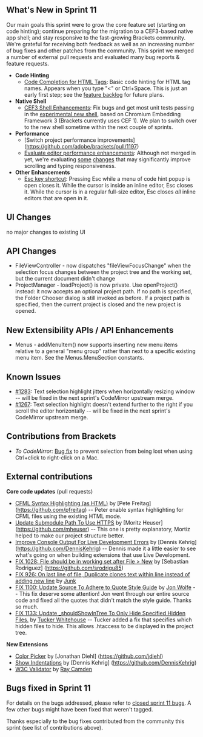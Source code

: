 What's New in Sprint 11
-----------------------
Our main goals this sprint were to grow the core feature set (starting on code hinting); continue preparing for the migration to a CEF3-based native app shell; and stay responsive to the fast-growing Brackets community. We're grateful for receiving both feedback as well as an increasing number of bug fixes and other patches from the community. This sprint we merged a number of external pull requests and evaluated many bug reports & feature requests.
    
* **Code Hinting**
    * [Code Completion for HTML Tags](https://trello.com/card/5-code-complete-html-tags/4f90a6d98f77505d7940ce88/283): Basic code hinting for HTML tag names. Appears when you type "<" or Ctrl+Space. This is just an early first step; see the [feature backlog](https://trello.com/board/brackets/4f90a6d98f77505d7940ce88) for future plans.
* **Native Shell**
    * [CEF3 Shell Enhancements](https://trello.com/card/1-cef3-shell-enhancements/4f90a6d98f77505d7940ce88/560): Fix bugs and get most unit tests passing in the [experimental new shell](https://github.com/adobe/brackets-shell/), based on Chromium Embedding Framework 3 (Brackets currently uses CEF 1). We plan to switch over to the new shell sometime within the next couple of sprints.
* **Performance**
    * [Switch project performance improvements] (https://github.com/adobe/brackets/pull/1197)
    * [Evaluate editor performance enhancements](https://trello.com/card/1-evaluate-scrolling-performance-enhancements/4f90a6d98f77505d7940ce88/555): Although not merged in yet, we're evaluating [some](https://github.com/adobe/brackets/pull/1007) [changes](https://github.com/adobe/CodeMirror2/pull/60) that may significantly improve scrolling and typing responsiveness.
* **Other Enhancements**
    * [Esc key shortcut](https://trello.com/card/1-keyboard-controls-for-quick-editors/4f90a6d98f77505d7940ce88/252): Pressing Esc while a menu of code hint popup is open closes it. While the cursor is inside an inline editor, Esc closes it. While the cursor is in a regular full-size editor, Esc closes _all_ inline editors that are open in it.

UI Changes
----------
no major changes to existing UI

API Changes
-----------
* FileViewController - now dispatches "fileViewFocusChange" when the selection focus changes between the project tree and the working set, but the current document didn't change
* ProjectManager - loadProject() is now private. Use openProject() instead: it now accepts an optional project path. If no path is specified, the Folder Chooser dialog is still invoked as before. If a project path is specified, then the current project is closed and the new project is opened.

New Extensibility APIs / API Enhancements
-----------------------------------------
* Menus - addMenuItem() now supports inserting new menu items relative to a general "menu group" rather than next to a specific existing menu item. See the Menus.MenuSection constants.

Known Issues
------------
* [#1283](https://github.com/adobe/brackets/issues/1283): Text selection highlight jitters when horizontally resizing window -- will be fixed in the next sprint's CodeMirror upstream merge.
* [#1267](https://github.com/adobe/brackets/issues/1267): Text selection highlight doesn't extend further to the right if you scroll the editor horizontally -- will be fixed in the next sprint's CodeMirror upstream merge.

Contributions from Brackets
---------------------------
* _To CodeMirror:_ [Bug fix](https://github.com/marijnh/CodeMirror2/commit/590a1619b7713fd1530c7f2c80e6c2b264514ea0) to prevent selection from being lost when using Ctrl+click to right-click on a Mac.

External contributions
----------------------
**Core code updates** (pull requests)
* [CFML Syntax Highlighting (as HTML)](https://github.com/adobe/brackets/pull/1138) by [Pete Freitag] (https://github.com/pfreitag) -- Peter enable syntax highlighting for CFML files using the existing HTML mode.
* [Update Submodule Path To Use HTTPS](https://github.com/adobe/brackets/pull/1230) by [Moritz Heuser] (https://github.com/mheuser) -- This one is pretty explanatory, Mortiz helped to make our project structure better.
* [Improve Console Output For Live Development Errors](https://github.com/adobe/brackets/pull/1232) by [Dennis Kehrig] (https://github.com/DennisKehrig) -- Dennis made it a little easier to see what's going on when building extensions that use Live Development.
* [FIX 1028: File should be in working set after File > New](https://github.com/adobe/brackets/pull/1249) by [Sebastian Rodriguez] (https://github.com/srodrigu85)
* [FIX 926: On last line of file, Duplicate clones text within line instead of adding new line](https://github.com/adobe/brackets/pull/1179) by [Junk](https://github.com/jedverity)
* [FIX 1100: Update Source To Adhere to Quote Style Guide](https://github.com/adobe/brackets/pull/1211) by [Jon Wolfe](https://github.com/JonathanWolfe) -- This fix deserve some attention! Jon went through our entire source code and fixed all the quotes that didn't match the style guide. Thanks so much.
* [FIX 1133: Update _shouldShowInTree To Only Hide Specified Hidden Files.](https://github.com/adobe/brackets/pull/1165) by [Tucker Whitehouse](https://github.com/TuckerWhitehouse) -- Tucker added a fix that specifies which hidden files to hide. This allows .htaccess to be displayed in the project tree.
 
**New Extensions**
* [Color Picker](https://github.com/jdiehl/brackets-color-picker) by [Jonathan Diehl] (https://github.com/jdiehl)
* [Show Indentations](https://github.com/DennisKehrig/brackets-show-indentations) by [Dennis Kehrig] (https://github.com/DennisKehrig)
* [W3C Validator](https://github.com/cfjedimaster/brackets-w3cvalidation) by [Ray Camden](https://github.com/cfjedimaster)

Bugs fixed in Sprint 11
-----------------------
For details on the bugs addressed, please refer to [closed sprint 11 bugs](https://github.com/adobe/brackets/issues?labels=sprint+11&page=1&state=closed). A few other bugs might have been fixed that weren't tagged.

Thanks especially to the bug fixes contributed from the community this sprint (see list of contributions above).